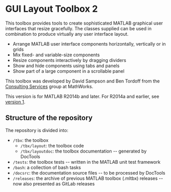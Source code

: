 # GUI Layout Toolbox 2
This toolbox provides tools to create sophisticated MATLAB graphical user interfaces that resize gracefully. The classes supplied can be used in combination to produce virtually any user interface layout.

* Arrange MATLAB user interface components horizontally, vertically or in grids
* Mix fixed- and variable-size components
* Resize components interactively by dragging dividers
* Show and hide components using tabs and panels
* Show part of a large component in a scrollable panel

This toolbox was developed by David Sampson and Ben Tordoff from the [Consulting Services](http://www.mathworks.com/services/consulting/) group at MathWorks.

This version is for MATLAB R2014b and later. For R2014a and earlier, see [version 1](http://www.mathworks.com/matlabcentral/fileexchange/27758-gui-layout-toolbox).

## Structure of the repository
The repository is divided into:

- `/tbx`: the toolbox
  - `/tbx/layout`: the toolbox code
  - `/tbx/layoutdoc`: the toolbox documentation -- generated by DocTools
- `/tests`: the toolbox tests -- written in the MATLAB unit test framework
- `/bash`: a collection of bash tasks
- `/docsrc`: the documentation source files -- to be processed by DocTools
- `/releases`: the archive of previous MATLAB toolbox (.mltbx) releases -- now also presented as GitLab releases